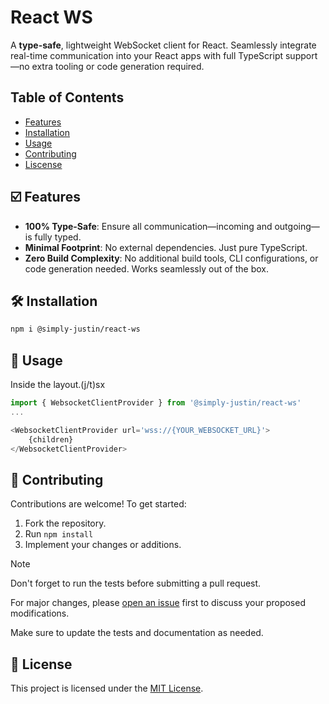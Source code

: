# React WS

A **type-safe**, lightweight WebSocket client for React. Seamlessly integrate real-time communication into your React apps with full TypeScript support—no extra tooling or code generation required.

## Table of Contents
- [Features](#️-features)
- [Installation](#️-installation)
- [Usage](#-usage)
- [Contributing](#-contributing)
- [Liscense](#-license)

## ☑️ Features
- **100% Type-Safe**: Ensure all communication—incoming and outgoing—is fully typed.
- **Minimal Footprint**: No external dependencies. Just pure TypeScript.
- **Zero Build Complexity**: No additional build tools, CLI configurations, or code generation needed. Works seamlessly out of the box.

## 🛠️ Installation

```bash
npm i @simply-justin/react-ws
```

## 🚀 Usage

Inside the layout.(j/t)sx
```typescript
import { WebsocketClientProvider } from '@simply-justin/react-ws'
...

<WebsocketClientProvider url='wss://{YOUR_WEBSOCKET_URL}'>
    {children}
</WebsocketClientProvider>

```

## 🤝 Contributing

Contributions are welcome! To get started:

1. Fork the repository.
2. Run `npm install`
3. Implement your changes or additions.

> [!NOTE]
> Don't forget to run the tests before submitting a pull request.

For major changes, please [open an issue](https://github.com/simply-justin/react-ws/issues) first to discuss your proposed modifications.

Make sure to update the tests and documentation as needed.

## 📝 License

This project is licensed under the [MIT License](LICENSE.md).